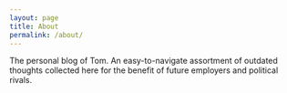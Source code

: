 ```yaml
---
layout: page
title: About
permalink: /about/
---
```


The personal blog of Tom. An easy-to-navigate assortment of outdated thoughts collected here for the benefit of future employers and political rivals.